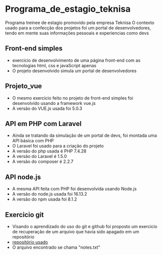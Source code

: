 # Programa_de_estagio_teknisa
Programa treinee de estagio promovido pela empresa Teknisa
O contexto usado para a confecção dos projetos foi um portal de desenvolvedores, tendo em mente suas informações pessoais e experiencias como devs

## Front-end simples
 - exercicio de desenvolvimento de uma página front-end com as tecnologias html, css e javaScript apenas
 - O projeto desenvolvido simula um portal de desenvolvedores

## Projeto_vue
 - O mesmo exercicio feito no projeto de front-end simples foi desenvolvido usando a framework vue.js
 - A versão do VUE.js usada foi 5.0.3

## API em PHP com Laravel
 - Ainda se tratando da simulação de um portal de devs, foi montada uma API básica com PHP
 - O Laravel foi usado para a criação do projeto
 - A versão do php usada é PHP 7.4.28
 - A versão do Laravel é 1.5.0
 - A versão do composer é 2.2.7

## API node.js
 - A mesma API feita com PHP foi desenvolvida usando Node.js
 - A versão do node.js usada foi 16.13.2
 - A versão do npm usada foi 8.1.2

## Exercicio git
 - Visando o aprendizado do uso do git e github foi proposto um exercicio de recuperação de um arquivo que havia sido apagado em um repositório
 - [repositório usado](https://github.com/Under0Cover/curso_git_oliver)
 - O arquivo encontrado se chama "notes.txt"
